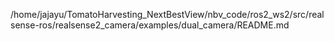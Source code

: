 /home/jajayu/TomatoHarvesting_NextBestView/nbv_code/ros2_ws2/src/realsense-ros/realsense2_camera/examples/dual_camera/README.md